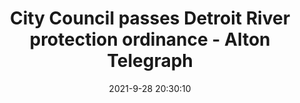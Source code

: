 ---
"title": "City Council passes Detroit River protection ordinance - Alton Telegraph"
"date": "2021-9-28 20:30:10"
"feed_name": "GOOGLENEWSCONSTRUCTION"
"feed_website": "https://news.google.com/search?q=construction%2Bincident&hl=en-US&gl=US&ceid=US:en"
"feed_rss": "https://news.google.com/rss/search?q=construction%2Bincident&hl=en-US&gl=US&ceid=US:en"
"link": "https://www.thetelegraph.com/news/article/City-Council-passes-Detroit-River-protection-16494260.php"
"source": "{'href': 'https://www.thetelegraph.com', 'title': 'Alton Telegraph'}"
"file": "_posts/2021-1-1-a7b68dd0555def6c336c356ba2e87ed13539d2d4.md"
"accident": "0"
"drilling": "0"
"dead": "0"
"injured": "0"
"arrested": "0"
"where": "unknown site"
"causes": "unknown"
"place": "unknown place"
---